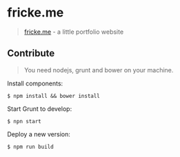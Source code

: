 # fricke.me
> [fricke.me](http://fricke.me) - a little portfolio website

## Contribute 
> You need nodejs, grunt and bower on your machine.

Install components: 

```
$ npm install && bower install
```

Start Grunt to develop: 

```
$ npn start
```

Deploy a new version: 

```
$ npm run build
```

